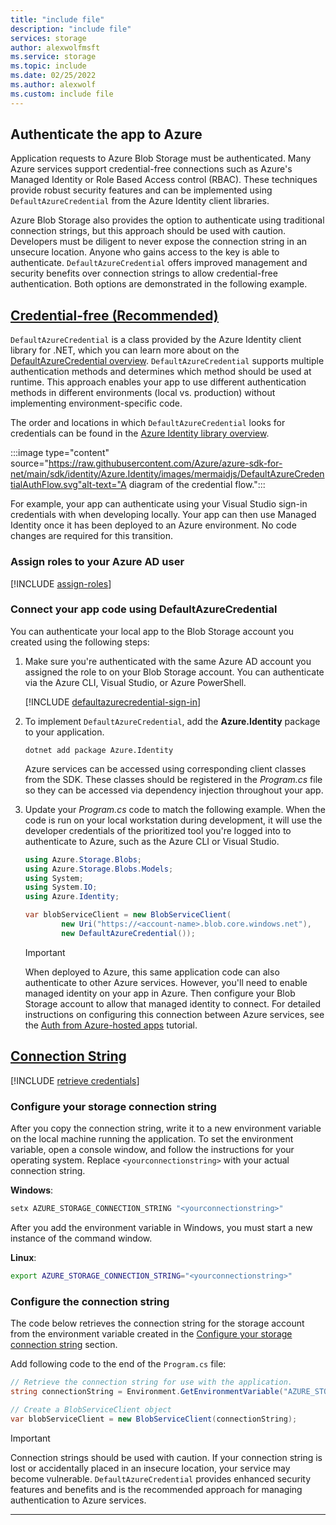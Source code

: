 ```yaml
---
title: "include file"
description: "include file"
services: storage
author: alexwolfmsft
ms.service: storage
ms.topic: include
ms.date: 02/25/2022
ms.author: alexwolf
ms.custom: include file
---
```


## Authenticate the app to Azure

Application requests to Azure Blob Storage must be authenticated. Many Azure services support credential-free connections such as Azure's Managed Identity or Role Based Access control (RBAC). These techniques provide robust security features and can be implemented using `DefaultAzureCredential` from the Azure Identity client libraries.

Azure Blob Storage also provides the option to authenticate using traditional connection strings, but this approach should be used with caution. Developers must be diligent to never expose the connection string in an unsecure location. Anyone who gains access to the key is able to authenticate. `DefaultAzureCredential` offers improved management and security benefits over connection strings to allow credential-free authentication. Both options are demonstrated in the following example.

## [Credential-free (Recommended)](#tab/managed-identity)

`DefaultAzureCredential` is a class provided by the Azure Identity client library for .NET, which you can learn more about on the [DefaultAzureCredential overview](/dotnet/azure/sdk/authentication#defaultazurecredential). `DefaultAzureCredential` supports multiple authentication methods and determines which method should be used at runtime. This approach enables your app to use different authentication methods in different environments (local vs. production) without implementing environment-specific code.

The order and locations in which `DefaultAzureCredential` looks for credentials can be found in the [Azure Identity library overview](/dotnet/api/overview/azure/Identity-readme#defaultazurecredential).

:::image type="content" source="https://raw.githubusercontent.com/Azure/azure-sdk-for-net/main/sdk/identity/Azure.Identity/images/mermaidjs/DefaultAzureCredentialAuthFlow.svg"alt-text="A diagram of the credential flow.":::

For example, your app can authenticate using your Visual Studio sign-in credentials with when developing locally. Your app can then use Managed Identity once it has been deployed to an Azure environment. No code changes are required for this transition.

### Assign roles to your Azure AD user

[!INCLUDE [assign-roles](assign-roles.md)]

### Connect your app code using DefaultAzureCredential

You can authenticate your local app to the Blob Storage account you created using the following steps:

1. Make sure you're authenticated with the same Azure AD account you assigned the role to on your Blob Storage account. You can authenticate via the Azure CLI, Visual Studio, or Azure PowerShell.

    [!INCLUDE [defaultazurecredential-sign-in](default-azure-credential-sign-in.md)]

2. To implement `DefaultAzureCredential`, add the **Azure.Identity** package to your application.

    ```dotnetcli
    dotnet add package Azure.Identity
    ```

    Azure services can be accessed using corresponding client classes from the SDK. These classes should be registered in the *Program.cs* file so they can be accessed via dependency injection throughout your app. 
    
3. Update your *Program.cs* code to match the following example. When the code is run on your local workstation during development, it will use the developer credentials of the prioritized tool you're logged into to authenticate to Azure, such as the Azure CLI or Visual Studio.

    ```csharp
    using Azure.Storage.Blobs;
    using Azure.Storage.Blobs.Models;
    using System;
    using System.IO;
    using Azure.Identity;
    
    var blobServiceClient = new BlobServiceClient(
            new Uri("https://<account-name>.blob.core.windows.net"),
            new DefaultAzureCredential());
    ```

    > [!IMPORTANT]
    > When deployed to Azure, this same application code can also authenticate to other Azure services. However, you'll need to enable managed identity on your app in Azure. Then configure your Blob Storage account to allow that managed identity to connect. For detailed instructions on configuring this connection between Azure services, see the [Auth from Azure-hosted apps](/dotnet/azure/sdk/authentication-azure-hosted-apps) tutorial.

## [Connection String](#tab/connection-string)

[!INCLUDE [retrieve credentials](retrieve-credentials.md)]

### Configure your storage connection string

After you copy the connection string, write it to a new environment variable on the local machine running the application. To set the environment variable, open a console window, and follow the instructions for your operating system. Replace `<yourconnectionstring>` with your actual connection string.

**Windows**:

```cmd
setx AZURE_STORAGE_CONNECTION_STRING "<yourconnectionstring>"
```

After you add the environment variable in Windows, you must start a new instance of the command window.

**Linux**:

```bash
export AZURE_STORAGE_CONNECTION_STRING="<yourconnectionstring>"
```

### Configure the connection string

The code below retrieves the connection string for the storage account from the environment variable created in the [Configure your storage connection string](#configure-your-storage-connection-string) section.

Add following code to the end of the `Program.cs` file:

```csharp
// Retrieve the connection string for use with the application. 
string connectionString = Environment.GetEnvironmentVariable("AZURE_STORAGE_CONNECTION_STRING");

// Create a BlobServiceClient object 
var blobServiceClient = new BlobServiceClient(connectionString);
```

> [!IMPORTANT]
> Connection strings should be used with caution. If your connection string is lost or accidentally placed in an insecure location, your service may become vulnerable. `DefaultAzureCredential` provides enhanced security features and benefits and is the recommended approach for managing authentication to Azure services.

---